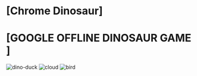 # [Chrome Dinosaur]

# [GOOGLE OFFLINE DINOSAUR GAME ]
![dino-duck](https://github.com/user-attachments/assets/f1d3b780-4835-4883-8e94-25b00332a23a)
![cloud](https://github.com/user-attachments/assets/57715990-977a-4338-a701-b6fe68080862)
![bird](https://github.com/user-attachments/assets/cec2d418-01be-4cc2-9563-ad13b3ce93c4)
